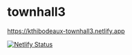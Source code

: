# townhall3



https://kthibodeaux-townhall3.netlify.app


[![Netlify Status](https://api.netlify.com/api/v1/badges/d2856de0-c463-46ac-8696-4faf7a56752a/deploy-status)](https://app.netlify.com/sites/kthibodeaux-townhall3/deploys)
